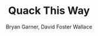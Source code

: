 ---
title: "Quack This Way"
subtitle: ""
description: ""
layout: book
author: Bryan Garner, David Foster Wallace
started: 2023-10-02
read: 2023-10-04
status: read
rating: 4
color: 
cover: quack-this-way.jpg
pages: 146
progress: 0
link: 
---